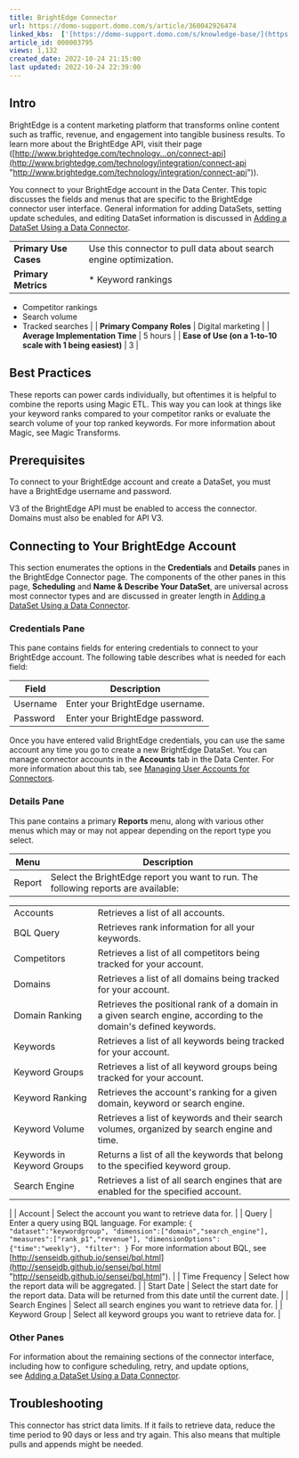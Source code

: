 ```yaml
---
title: BrightEdge Connector
url: https://domo-support.domo.com/s/article/360042926474
linked_kbs:  ['[https://domo-support.domo.com/s/knowledge-base/](https://domo-support.domo.com/s/knowledge-base/)', '[https://domo-support.domo.com/s/](https://domo-support.domo.com/s/)', '[https://domo-support.domo.com/s/topic/0TO5w000000ZammGAC](https://domo-support.domo.com/s/topic/0TO5w000000ZammGAC)', '[https://domo-support.domo.com/s/topic/0TO5w000000ZanLGAS](https://domo-support.domo.com/s/topic/0TO5w000000ZanLGAS)', '[https://domo-support.domo.com/s/topic/0TO5w000000ZaoQGAS](https://domo-support.domo.com/s/topic/0TO5w000000ZaoQGAS)', '[https://domo-support.domo.com/s/article/360042926274](https://domo-support.domo.com/s/article/360042926274)', '[https://domo-support.domo.com/s/article/360042926054](https://domo-support.domo.com/s/article/360042926054)', '[https://domo-support.domo.com/s/article/360042926474](https://domo-support.domo.com/s/article/360042926474)', '[https://domo-support.domo.com/s/topic/0TO5w000000ZaoQGAS/api-connectors](https://domo-support.domo.com/s/topic/0TO5w000000ZaoQGAS/api-connectors)', '[https://domo-support.domo.com/s/article/360043429933](https://domo-support.domo.com/s/article/360043429933)', '[https://domo-support.domo.com/s/article/360043429953](https://domo-support.domo.com/s/article/360043429953)', '[https://domo-support.domo.com/s/article/360042925494](https://domo-support.domo.com/s/article/360042925494)', '[https://domo-support.domo.com/s/article/360043429913](https://domo-support.domo.com/s/article/360043429913)', '[https://domo-support.domo.com/s/article/4408174643607](https://domo-support.domo.com/s/article/4408174643607)', '[https://domo-support.domo.com/s/login/](https://domo-support.domo.com/s/login/)']
article_id: 000003795
views: 1,132
created_date: 2022-10-24 21:15:00
last updated: 2022-10-24 22:39:00
---
```




Intro
-----


BrightEdge is a content marketing platform that transforms online content such as traffic, revenue, and engagement into tangible business results. To learn more about the BrightEdge API, visit their page ([http://www.brightedge.com/technology...on/connect-api](http://www.brightedge.com/technology/integration/connect-api "http://www.brightedge.com/technology/integration/connect-api")).


You connect to your BrightEdge account in the Data Center. This topic discusses the fields and menus that are specific to the BrightEdge connector user interface. General information for adding DataSets, setting update schedules, and editing DataSet information is discussed in [Adding a DataSet Using a Data Connector](/s/article/360042926274).




|  |  |
| --- | --- |
| **Primary Use Cases** | Use this connector to pull data about search engine optimization. |
| **Primary Metrics** | * Keyword rankings
* Competitor rankings
* Search volume
* Tracked searches
 |
| **Primary Company Roles** | Digital marketing |
| **Average Implementation Time** | 5 hours |
| **Ease of Use (on a 1-to-10 scale with 1 being easiest)** | 3 |


Best Practices
--------------


These reports can power cards individually, but oftentimes it is helpful to combine the reports using Magic ETL. This way you can look at things like your keyword ranks compared to your competitor ranks or evaluate the search volume of your top ranked keywords. For more information about Magic, see Magic Transforms.


Prerequisites
-------------


To connect to your BrightEdge account and create a DataSet, you must have a BrightEdge username and password.


V3 of the BrightEdge API must be enabled to access the connector. Domains must also be enabled for API V3.


Connecting to Your BrightEdge Account
-------------------------------------


This section enumerates the options in the **Credentials** and **Details** panes in the BrightEdge Connector page. The components of the other panes in this page, **Scheduling** and **Name & Describe Your DataSet**, are universal across most connector types and are discussed in greater length in [Adding a DataSet Using a Data Connector](/s/article/360042926274 "Adding a DataSet Using a Data Connector").


### Credentials Pane


This pane contains fields for entering credentials to connect to your BrightEdge account. The following table describes what is needed for each field:  




| Field | Description |
| --- | --- |
| Username | Enter your BrightEdge username. |
| Password | Enter your BrightEdge password. |


Once you have entered valid BrightEdge credentials, you can use the same account any time you go to create a new BrightEdge DataSet. You can manage connector accounts in the **Accounts** tab in the Data Center. For more information about this tab, see [Managing User Accounts for Connectors](/s/article/360042926054 "Managing User Accounts for Connectors").


### Details Pane


This pane contains a primary **Reports** menu, along with various other menus which may or may not appear depending on the report type you select.




| Menu | Description |
| --- | --- |
| Report | Select the BrightEdge report you want to run. The following reports are available:

|  |  |
| --- | --- |
| Accounts | Retrieves a list of all accounts. |
| BQL Query | Retrieves rank information for all your keywords. |
| Competitors | Retrieves a list of all competitors being tracked for your account. |
| Domains | Retrieves a list of all domains being tracked for your account. |
| Domain Ranking | Retrieves the positional rank of a domain in a given search engine, according to the domain's defined keywords. |
| Keywords | Retrieves a list of all keywords being tracked for your account. |
| Keyword Groups | Retrieves a list of all keyword groups being tracked for your account. |
| Keyword Ranking | Retrieves the account's ranking for a given domain, keyword or search engine. |
| Keyword Volume | Retrieves a list of keywords and their search volumes, organized by search engine and time. |
| Keywords in Keyword Groups | Returns a list of all the keywords that belong to the specified keyword group. |
| Search Engine | Retrieves a list of all search engines that are enabled for the specified account. |

 |
| Account | Select the account you want to retrieve data for. |
| Query | Enter a query using BQL language. For example:
`{ "dataset":"keywordgroup", "dimension":["domain","search_engine"], "measures":["rank_p1","revenue"], "dimensionOptions":{"time":"weekly"}, "filter": }`
For more information about BQL, see [http://senseidb.github.io/sensei/bql.html](http://senseidb.github.io/sensei/bql.html "http://senseidb.github.io/sensei/bql.html"). |
| Time Frequency | Select how the report data will be aggregated. |
| Start Date | Select the start date for the report data. Data will be returned from this date until the current date. |
| Search Engines | Select all search engines you want to retrieve data for. |
| Keyword Group | Select all keyword groups you want to retrieve data for. |


### Other Panes


For information about the remaining sections of the connector interface, including how to configure scheduling, retry, and update options, see [Adding a DataSet Using a Data Connector](/s/article/360042926274).  


Troubleshooting
---------------


This connector has strict data limits. If it fails to retrieve data, reduce the time period to 90 days or less and try again. This also means that multiple pulls and appends might be needed.

